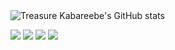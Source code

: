 <img src="https://github-readme-stats.vercel.app/api?username=trekab&count_private=true&show_icons=true&hide_rank=true&hide_border=true&layout=compact" alt="Treasure Kabareebe's GitHub stats">

<a href="https://trekab.github.io/portfolio/" alt="portfolio link" target="_blank"><img src="https://img.shields.io/badge/%20%20-portfolio-3399ff?style=for-the-badge&logo=portfolio&logoColor=white&logoWidth=30" /></a>
<a href="https://twitter.com/TKabareebe" alt="twitter link" target="_blank"><img src="https://img.shields.io/badge/%20%20-twitter-3399ff?style=for-the-badge&logo=twitter&logoColor=white&logoWidth=30" /></a>
[<img src="https://img.shields.io/badge/linkedin-3399ff.svg?&style=for-the-badge&logo=linkedin&logoColor=white" />](https://www.linkedin.com/in/treasure-kabareebe/) [<img src="https://img.shields.io/badge/%20%20-angellist-3399ff?style=for-the-badge&logo=portfolio&logoColor=white&logoWidth=30" />](https://angel.co/u/trekab) 
